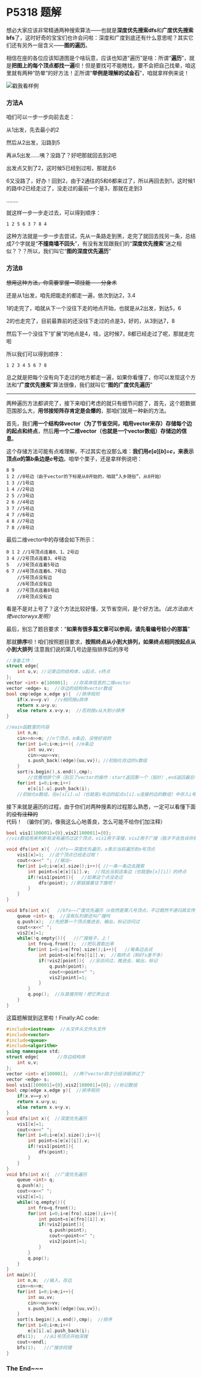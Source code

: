 # P5318 题解

想必大家应该非常精通两种搜索算法——也就是**深度优先搜索dfs**和**广度优先搜索bfs**了，这时好奇的宝宝们也许会问啦：深度和广度到底还有什么意思呢？其实它们还有另外一层含义——**图的遍历**。

相信在座的各位应该知道图是个啥玩意，应该也知道“遍历”是啥：所谓“**遍历**”，就是**把图上的每个顶点都找一遍**呗！但是要找可不能瞎找，要不会把自己找晕，咱这里就有两种“防晕”的好方法！正所谓“**举例是理解的试金石**”，咱就拿样例来说！

![戳我看样例](https://cdn.luogu.com.cn/upload/image_hosting/mrqi5io9.png)

### 方法A

咱们可以一步一步向前去走：

从1出发，先去最小的2

然后从2出发，沿路到5

再从5出发......咦？没路了？好吧那就回去到2吧

出发点又到了2，这时候5已经到过啦，那就去6

6又没路了，好办！回到2，由于2通往的5和6都来过了，所以再回去到1，这时候1的路中2已经走过了，没走过的最前一个是3，那就在走到3

........

就这样一步一步走过去，可以得到顺序：
```
1 2 5 6 3 7 8 4
```

这种方法就是一步一步去尝试，先从一条路走到黑，走完了就回去找另一条，总结成7个字就是“**不撞南墙不回头**”，有没有发现跟我们的“**深度优先搜索**”迷之相似？？？所以，我们叫它“**图的深度优先遍历**”

### 方法B

~~想用这种方法，你需要掌握一项技能——分身术~~

还是从1出发，咱先把能走的都走一遍，依次到达2，3.4

1的走完了，咱就从下一个没往下走的地点开始，也就是从2出发，到达5，6

2的也走完了，目前最靠前的还没往下走过的点是3，好的，从3到达7，8

然后下一个没往下“扩展”的地点是4，哇，这时候7，8都已经走过了呢，那就走完啦

所以我们可以得到顺序：
```
1 2 3 4 5 6 7 8
```
总之就是把每个没有向下走过的地方都走一遍，如果你看懂了，你可以发现这个方法和“**广度优先搜索**”算法很像，我们就叫它“**图的广度优先遍历**”



------------
两种遍历方法都讲完了，接下来咱们考虑的就只有细节问题了，首先，这个题数据范围那么大，**用邻接矩阵存肯定是会爆的**，那咱们就用一种新的方法。

首先，我们**用一个结构体vector（为了节省空间，咱用vector来存）存储每个边的起点和终点**，然后**用一个二维vector（也就是一个vector数组）存储边的信息**。

这个存储方法可能有点难理解，不过其实也没那么难：**我们用$e$[$a$][$b$]=$c$，来表示顶点$a$的第$b$条边是$c$号边**。咱举个栗子，还是拿样例说吧：

```
8 9
1 2 //0号边（由于vector的下标是从0开始的，咱就“入乡随俗”，从0开始）
1 3 //1号边
1 4 //2号边
2 5 //3号边
2 6 //4号边
3 7 //5号边
4 7 //6号边
4 8 //7号边
7 8 //8号边
```
最后二维vector中的存储会如下所示：
```
0 1 2 //1号顶点连着0、1、2号边
3 4	//2号顶点连着3、4号边
5	//3号顶点连着5号边
6 7 //4号顶点连着6、7号边
	//5号顶点没有边
	//6号顶点没有边
8	//7号顶点连着8号边
	//8号顶点没有边

```
看是不是对上号了？这个方法比较好懂，又节省空间，是个好方法。*（此方法由大佬vectorwyx发明）*

最后，别忘了题目要求：“**如果有很多篇文章可以参阅，请先看编号较小的那篇**”

那就**排序**呗！咱们按照题目要求，**按照终点从小到大排列，如果终点相同按起点从小到大排列** 注意我们说的第几号边是指排序后的序号


```cpp
//准备工作：
struct edge{
	int u,v; //记录边的结构体，u起点，v终点
};
vector <int> e[100001];  //存具体信息的二维vector
vector <edge> s;  //存边的结构体vector数组
bool cmp(edge x,edge y){  //排序规则
	if(x.v==y.v)  //v相同按u排序
	return x.u<y.u;
	else return x.v<y.v;  //否则按v从大到小排序
}

```

```cpp
//main函数里的内容	
	int n,m;  
	cin>>n>>m; //n个顶点，m条边，没啥好说的
	for(int i=0;i<m;i++){ //m条边
		int uu,vv;  
		cin>>uu>>vv;  
		s.push_back((edge){uu,vv}); //初始化存边的s数组  
	}
	sort(s.begin(),s.end(),cmp);
        //优雅地排个序（别忘了vector的操作：start返回第一个（指针）,end返回最后一个（指针））
	for(int i=0;i<m;i++)
		e[s[i].u].push_back(i); 
	//初始化e数组，在e[s[i].u]（也就是i号边的起点s[i].u连接的边的数组）中存入i号边
```
接下来就是遍历的过程，由于你们对两种搜素的过程那么熟悉，一定可以看懂下面的~~没有注释的~~代码！
（骗你们的，像我这么心地善良，怎么可能不给你们加注释）

```cpp
bool vis1[100001]={0},vis2[100001]={0};
//vis数组用来判断有没有遍历过这个顶点，vis1用于深搜，vis2用于广搜（我才不会告诉你我懒得memset呢）
```
```cpp
void dfs(int x){  //dfs——深度优先遍历，x表示当前遍历到x号顶点
	vis1[x]=1;  //这个顶点已经走过啦！
	cout<<x<<" "; //输出~
	for(int i=0;i<e[x].size();i++){ //一条一条边去搜索
		int point=s[e[x][i]].v;  //找出当前这条边（也就是e[x][i]）的终点
		if(!vis1[point]){   //如果这个点没走过
			dfs(point); //那就接着往下搜吧！
		}
	}
}
```

```cpp
void bfs(int x){   //bfs——广度优先遍历（x依然是第几号顶点，不过既然不递归其实传这个参数也没啥用）
	queue <int> q;  //没有队列那还叫广搜吗
	q.push(x);  //先把第一个顶点推进去，输出，标记访问过
	cout<<x<<" ";  
	vis2[x]=1; 
	while(!q.empty()){   //广搜板子，上！
		int fro=q.front();  //把队首取出来
		for(int i=0;i<e[fro].size();i++){   //每条边去试
			int point=s[e[fro][i]].v;  //取终点（和dfs差不多）
			if(!vis2[point]){  //没访问过，推进去，输出，标记
				q.push(point); 
				cout<<point<<" ";
				vis2[point]=1;
			}
		}
		q.pop();  //队首搜完啦！把它弄出去
	}
}
```

这篇题解就到这里啦！Finally:AC code:

```cpp
#include<iostream>  //头文件头文件头文件
#include<vector>
#include<queue>
#include<algorithm>
using namespace std;  
struct edge{       //存边结构体
	int u,v;
}; 
vector <int> e[100001];  //两个vector刚才已经详细讲过了
vector <edge> s;
bool vis1[100001]={0},vis2[100001]={0}; //标记数组
bool cmp(edge x,edge y){  //排序规则
	if(x.v==y.v)
	return x.u<y.u;
	else return x.v<y.v;
}
void dfs(int x){  //深度优先遍历
	vis1[x]=1;
	cout<<x<<" ";
	for(int i=0;i<e[x].size();i++){
		int point=s[e[x][i]].v;
		if(!vis1[point]){
			dfs(point);
		}
	}
}
void bfs(int x){  //广度优先遍历
	queue <int> q;
	q.push(x);
	cout<<x<<" ";
	vis2[x]=1;
	while(!q.empty()){
		int fro=q.front();
		for(int i=0;i<e[fro].size();i++){
			int point=s[e[fro][i]].v;
			if(!vis2[point]){
				q.push(point); 
				cout<<point<<" ";
				vis2[point]=1;
			}
		}
		q.pop();
	}
}
int main(){
	int n,m;  //输入，存边
	cin>>n>>m; 
	for(int i=0;i<m;i++){
		int uu,vv;
		cin>>uu>>vv;
		s.push_back((edge){uu,vv});   
	}
	sort(s.begin(),s.end(),cmp);  //排序
	for(int i=0;i<m;i++)   
		e[s[i].u].push_back(i); 
	dfs(1);   //从1号顶点开始深搜
	cout<<endl;
	bfs(1);   //广搜亦同理
}
```

### The  End~~~
